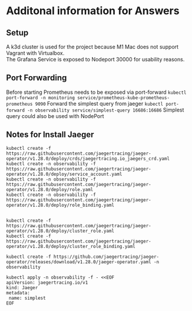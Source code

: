 # Additonal information for Answers

## Setup

A k3d cluster is used for the project because M1 Mac does not support Vagrant with Virtualbox.  
The Grafana Service is exposed to Nodeport 30000 for usability reasons.


## Port Forwarding
Before starting Prometheus needs to be exposed via port-forward `kubectl port-forward -n monitoring service/prometheus-kube-prometheus-prometheus 9090` 
Forward the simplest query from jaeger `kubectl port-forward -n observability service/simplest-query 16686:16686`
Simplest query could also be used with NodePort


## Notes for Install Jaeger

```
kubectl create -f https://raw.githubusercontent.com/jaegertracing/jaeger-operator/v1.28.0/deploy/crds/jaegertracing.io_jaegers_crd.yaml
kubectl create -n observability -f https://raw.githubusercontent.com/jaegertracing/jaeger-operator/v1.28.0/deploy/service_account.yaml
kubectl create -n observability -f https://raw.githubusercontent.com/jaegertracing/jaeger-operator/v1.28.0/deploy/role.yaml
kubectl create -n observability -f https://raw.githubusercontent.com/jaegertracing/jaeger-operator/v1.28.0/deploy/role_binding.yaml


kubectl create -f https://raw.githubusercontent.com/jaegertracing/jaeger-operator/v1.28.0/deploy/cluster_role.yaml
kubectl create -f https://raw.githubusercontent.com/jaegertracing/jaeger-operator/v1.28.0/deploy/cluster_role_binding.yaml

kubectl create -f https://github.com/jaegertracing/jaeger-operator/releases/download/v1.28.0/jaeger-operator.yaml -n observability

```


```
kubectl apply -n observability -f - <<EOF
apiVersion: jaegertracing.io/v1
kind: Jaeger
metadata:
 name: simplest
EOF
```